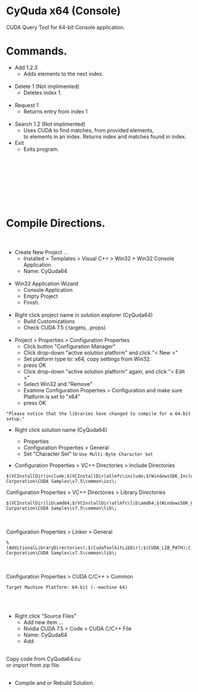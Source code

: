 # CyQuda x64 (Console)
CUDA Query Tool for 64-bit Console application.

Commands.
=========
* Add 1.2.3<br>
  - Adds elements to the next index.<br><br>
* Delete 1 (Not implimented)<br>
  - Deletes index 1.<br><br>
* Request 1
  - Returns entry from index 1<br><br>
* Search 1.2 (Not implimented)<br>
   - Uses CUDA to find matches, from provided elements, <br>
       to elements in an index. Returns index and matches found in index.
* Exit <br>
   - Exits program.

<br><br><br><br>
Compile Directions.<br><br>
===================

* Create New Project ...<br>
  - Installed > Templates > Visual C++ > Win32 > Win32 Console Application
  - Name: CyQuda64<BR><BR>
* Win32 Application Wizard
  - Console Application
  - Empty Project
  - Finish.<BR><BR>
* Right click project name in solution explorer (CyQuda64)
  - Build Customizations
  - Check CUDA 7.5 (.targets, .props) <br><br>
* Project > Properties > Configuration Properties
  - Click button "Configuration Manager"
  - Click drop-down "active solution platform" and click "< New >"
  - Set platform type to: x64, copy settings from Win32.
  - press OK
  - Click drop-down "active solution platform" again, and click "< Edit >"
  - Select Win32 and "Remove"
  - Examine Configuration Properties > Configuration and make sure Platform is set to "x64"
  - press OK
  
```
"Please notice that the libraries have changed to compile for a 64-bit setup."
```
* Right click solution name (CyQuda64) 
  - Properties<br>
  - Configuration Properties > General
  - Set "Character Set" to  ``` Use Multi-Byte Character Set ```
  
*  Configuration Properties > VC++ Directories > Include Directories<br>
```
$(VCInstallDir)include;$(VCInstallDir)atlmfc\include;$(WindowsSDK_IncludePath);C:\ProgramData\NVIDIA Corporation\CUDA Samples\v7.5\common\inc\; 
```

Configuration Properties > VC++ Directories > Library Directories<br>
```
$(VCInstallDir)lib\amd64;$(VCInstallDir)atlmfc\lib\amd64;$(WindowsSDK_LibraryPath_x64);C:\ProgramData\NVIDIA Corporation\CUDA Samples\v7.5\common\lib\; 
```
<br><br>
Configuration Properties > Linker > General<br>
```
%(AdditionalLibraryDirectories);$(CudaToolkitLibDir);$(CUDA_LIB_PATH);C:\ProgramData\NVIDIA Corporation\CUDA Samples\v7.5\common\lib\; 
```
<br><br>
Configuration Properties > CUDA C/C++ > Common <br>
```
Target Machine Platform: 64-bit (--machine 64)
```
<br><br>

* Right click "Source Files"
  - Add new item ...
  - Nvidia CUDA 7.5 > Code > CUDA C/C++ File
  - Name: CyQuda64
  - Add.<br><br>

Copy code from CyQuda64.cu <br>
or import from zip file.<br><br>

* Compile and or Rebuild Solution.
